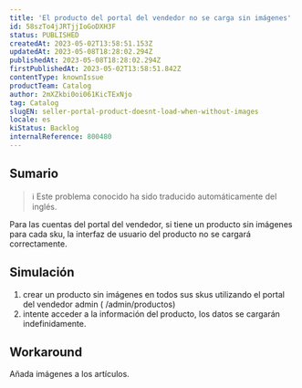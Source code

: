 ```yaml
---
title: 'El producto del portal del vendedor no se carga sin imágenes'
id: 58szTo4jJRTjjIoGoDXH3F
status: PUBLISHED
createdAt: 2023-05-02T13:58:51.153Z
updatedAt: 2023-05-08T18:28:02.294Z
publishedAt: 2023-05-08T18:28:02.294Z
firstPublishedAt: 2023-05-02T13:58:51.842Z
contentType: knownIssue
productTeam: Catalog
author: 2mXZkbi0oi061KicTExNjo
tag: Catalog
slugEN: seller-portal-product-doesnt-load-when-without-images
locale: es
kiStatus: Backlog
internalReference: 800480
---
```


## Sumario

>ℹ️ Este problema conocido ha sido traducido automáticamente del inglés.


Para las cuentas del portal del vendedor, si tiene un producto sin imágenes para cada sku, la interfaz de usuario del producto no se cargará correctamente.


##

## Simulación



1. crear un producto sin imágenes en todos sus skus utilizando el portal del vendedor admin ( /admin/productos)
2. intente acceder a la información del producto, los datos se cargarán indefinidamente.



## Workaround


Añada imágenes a los artículos.

